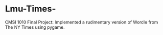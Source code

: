 # Lmu-Times-
CMSI 1010 Final Project: Implemented a rudimentary version of Wordle from The NY Times using pygame.
